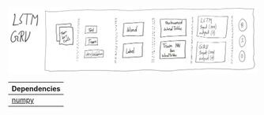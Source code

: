 ![alt text](../assets/LSTM.png)

| Dependencies     |
|------------------|
| [numpy][NP]      |


[NP]: <https://numpy.org/>